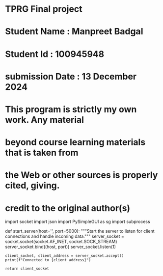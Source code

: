 # TPRG Final project
# Student Name : Manpreet Badgal
# Student Id : 100945948
# submission Date : 13 December 2024 
# This program is strictly my own work. Any material
# beyond course learning materials that is taken from
# the Web or other sources is properly cited, giving.
# credit to the original author(s)



import socket
import json
import PySimpleGUI as sg
import subprocess

def start_server(host='', port=5000):
    """Start the server to listen for client connections and handle incoming data."""
    server_socket = socket.socket(socket.AF_INET, socket.SOCK_STREAM)
    server_socket.bind((host, port))
    server_socket.listen(1)

   
    client_socket, client_address = server_socket.accept()
    print(f"Connected to {client_address}")

    return client_socket
